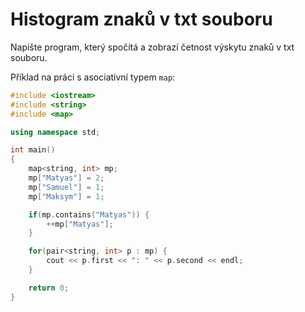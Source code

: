 # Histogram znaků v txt souboru

Napište program, který spočítá a zobrazí četnost výskytu znaků v txt souboru.

Příklad na práci s asociativní typem `map`:

```cpp
#include <iostream>
#include <string>
#include <map>

using namespace std;

int main()
{
    map<string, int> mp;
    mp["Matyas"] = 2;
    mp["Samuel"] = 1;
    mp["Maksym"] = 1;

    if(mp.contains("Matyas")) {
        ++mp["Matyas"];
    }

    for(pair<string, int> p : mp) {
        cout << p.first << ": " << p.second << endl;
    }

    return 0;
}
```